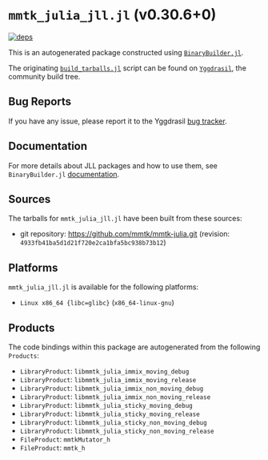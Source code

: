 # `mmtk_julia_jll.jl` (v0.30.6+0)

[![deps](https://juliahub.com/docs/mmtk_julia_jll/deps.svg)](https://juliahub.com/ui/Packages/General/mmtk_julia_jll/)

This is an autogenerated package constructed using [`BinaryBuilder.jl`](https://github.com/JuliaPackaging/BinaryBuilder.jl).

The originating [`build_tarballs.jl`](https://github.com/JuliaPackaging/Yggdrasil/blob/6f074fddc7930b0cd412363ce10976462484a807/M/mmtk_julia/build_tarballs.jl) script can be found on [`Yggdrasil`](https://github.com/JuliaPackaging/Yggdrasil/), the community build tree.

## Bug Reports

If you have any issue, please report it to the Yggdrasil [bug tracker](https://github.com/JuliaPackaging/Yggdrasil/issues).

## Documentation

For more details about JLL packages and how to use them, see `BinaryBuilder.jl` [documentation](https://docs.binarybuilder.org/stable/jll/).

## Sources

The tarballs for `mmtk_julia_jll.jl` have been built from these sources:

* git repository: https://github.com/mmtk/mmtk-julia.git (revision: `4933fb41ba5d1d21f720e2ca1bfa5bc938b73b12`)

## Platforms

`mmtk_julia_jll.jl` is available for the following platforms:

* `Linux x86_64 {libc=glibc}` (`x86_64-linux-gnu`)

## Products

The code bindings within this package are autogenerated from the following `Products`:

* `LibraryProduct`: `libmmtk_julia_immix_moving_debug`
* `LibraryProduct`: `libmmtk_julia_immix_moving_release`
* `LibraryProduct`: `libmmtk_julia_immix_non_moving_debug`
* `LibraryProduct`: `libmmtk_julia_immix_non_moving_release`
* `LibraryProduct`: `libmmtk_julia_sticky_moving_debug`
* `LibraryProduct`: `libmmtk_julia_sticky_moving_release`
* `LibraryProduct`: `libmmtk_julia_sticky_non_moving_debug`
* `LibraryProduct`: `libmmtk_julia_sticky_non_moving_release`
* `FileProduct`: `mmtkMutator_h`
* `FileProduct`: `mmtk_h`
